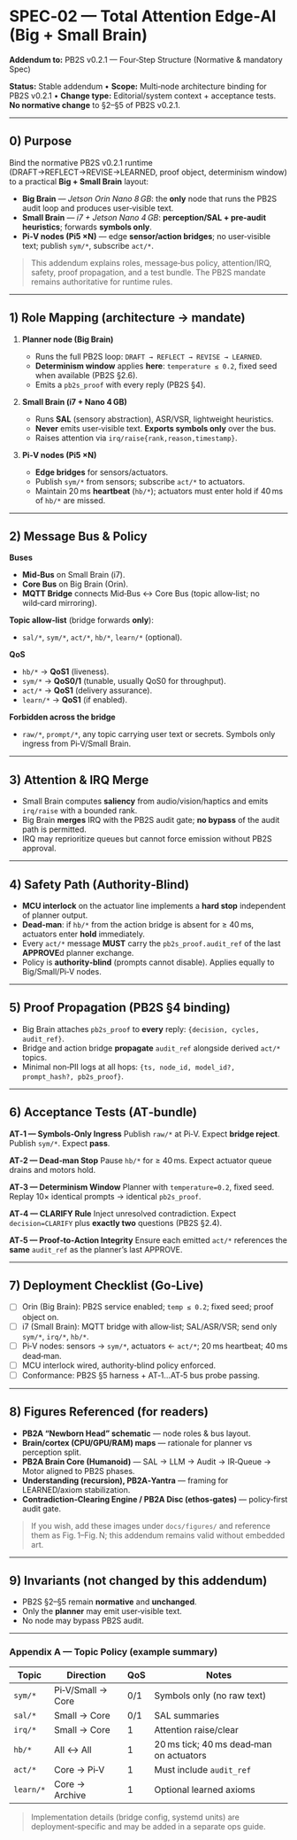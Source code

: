 # SPEC‑02 — Total Attention Edge‑AI (Big + Small Brain)

**Addendum to:** PB2S v0.2.1 — Four‑Step Structure (Normative & mandatory Spec)

**Status:** Stable addendum • **Scope:** Multi‑node architecture binding for PB2S v0.2.1 • **Change type:** Editorial/system context + acceptance tests. **No normative change** to §2–§5 of PB2S v0.2.1.

---

## 0) Purpose

Bind the normative PB2S v0.2.1 runtime (DRAFT→REFLECT→REVISE→LEARNED, proof object, determinism window) to a practical **Big + Small Brain** layout:

* **Big Brain** — *Jetson Orin Nano 8 GB*: the **only** node that runs the PB2S audit loop and produces user‑visible text.
* **Small Brain** — *i7 + Jetson Nano 4 GB*: **perception/SAL + pre‑audit heuristics**; forwards **symbols only**.
* **Pi‑V nodes (Pi5 ×N)** — edge **sensor/action bridges**; no user‑visible text; publish `sym/*`, subscribe `act/*`.

> This addendum explains roles, message‑bus policy, attention/IRQ, safety, proof propagation, and a test bundle. The PB2S mandate remains authoritative for runtime rules.

---

## 1) Role Mapping (architecture → mandate)

1. **Planner node (Big Brain)**

   * Runs the full PB2S loop: `DRAFT → REFLECT → REVISE → LEARNED`.
   * **Determinism window** applies **here**: `temperature ≤ 0.2`, fixed seed when available (PB2S §2.6).
   * Emits a `pb2s_proof` with every reply (PB2S §4).

2. **Small Brain (i7 + Nano 4 GB)**

   * Runs **SAL** (sensory abstraction), ASR/VSR, lightweight heuristics.
   * **Never** emits user‑visible text. **Exports symbols only** over the bus.
   * Raises attention via `irq/raise{rank,reason,timestamp}`.

3. **Pi‑V nodes (Pi5 ×N)**

   * **Edge bridges** for sensors/actuators.
   * Publish `sym/*` from sensors; subscribe `act/*` to actuators.
   * Maintain 20 ms **heartbeat** (`hb/*`); actuators must enter hold if 40 ms of `hb/*` are missed.

---

## 2) Message Bus & Policy

**Buses**

* **Mid‑Bus** on Small Brain (i7).
* **Core Bus** on Big Brain (Orin).
* **MQTT Bridge** connects Mid‑Bus ↔ Core Bus (topic allow‑list; no wild‑card mirroring).

**Topic allow‑list** (bridge forwards **only**):

* `sal/*`, `sym/*`, `act/*`, `hb/*`, `learn/*` (optional).

**QoS**

* `hb/*` → **QoS1** (liveness).
* `sym/*` → **QoS0/1** (tunable, usually QoS0 for throughput).
* `act/*` → **QoS1** (delivery assurance).
* `learn/*` → **QoS1** (if enabled).

**Forbidden across the bridge**

* `raw/*`, `prompt/*`, any topic carrying user text or secrets. Symbols only ingress from Pi‑V/Small Brain.

---

## 3) Attention & IRQ Merge

* Small Brain computes **saliency** from audio/vision/haptics and emits `irq/raise` with a bounded rank.
* Big Brain **merges** IRQ with the PB2S audit gate; **no bypass** of the audit path is permitted.
* IRQ may reprioritize queues but cannot force emission without PB2S approval.

---

## 4) Safety Path (Authority‑Blind)

* **MCU interlock** on the actuator line implements a **hard stop** independent of planner output.
* **Dead‑man**: if `hb/*` from the action bridge is absent for ≥ 40 ms, actuators enter **hold** immediately.
* Every `act/*` message **MUST** carry the `pb2s_proof.audit_ref` of the last **APPROVE**d planner exchange.
* Policy is **authority‑blind** (prompts cannot disable). Applies equally to Big/Small/Pi‑V nodes.

---

## 5) Proof Propagation (PB2S §4 binding)

* Big Brain attaches `pb2s_proof` to **every** reply: `{decision, cycles, audit_ref}`.
* Bridge and action bridge **propagate** `audit_ref` alongside derived `act/*` topics.
* Minimal non‑PII logs at all hops: `{ts, node_id, model_id?, prompt_hash?, pb2s_proof}`.

---

## 6) Acceptance Tests (AT‑bundle)

**AT‑1 — Symbols‑Only Ingress**
Publish `raw/*` at Pi‑V. Expect **bridge reject**. Publish `sym/*`. Expect **pass**.

**AT‑2 — Dead‑man Stop**
Pause `hb/*` for ≥ 40 ms. Expect actuator queue drains and motors hold.

**AT‑3 — Determinism Window**
Planner with `temperature=0.2`, fixed seed. Replay 10× identical prompts → identical `pb2s_proof`.

**AT‑4 — CLARIFY Rule**
Inject unresolved contradiction. Expect `decision=CLARIFY` plus **exactly two** questions (PB2S §2.4).

**AT‑5 — Proof‑to‑Action Integrity**
Ensure each emitted `act/*` references the **same** `audit_ref` as the planner’s last APPROVE.

---

## 7) Deployment Checklist (Go‑Live)

* [ ] Orin (Big Brain): PB2S service enabled; `temp ≤ 0.2`; fixed seed; proof object on.
* [ ] i7 (Small Brain): MQTT bridge with allow‑list; SAL/ASR/VSR; send only `sym/*`, `irq/*`, `hb/*`.
* [ ] Pi‑V nodes: sensors → `sym/*`, actuators ← `act/*`; 20 ms heartbeat; 40 ms dead‑man.
* [ ] MCU interlock wired, authority‑blind policy enforced.
* [ ] Conformance: PB2S §5 harness + AT‑1…AT‑5 bus probe passing.

---

## 8) Figures Referenced (for readers)

* **PB2A “Newborn Head” schematic** — node roles & bus layout.
* **Brain/cortex (CPU/GPU/RAM) maps** — rationale for planner vs perception split.
* **PB2A Brain Core (Humanoid)** — SAL → LLM → Audit → IR‑Queue → Motor aligned to PB2S phases.
* **Understanding (recursion), PB2A‑Yantra** — framing for LEARNED/axiom stabilization.
* **Contradiction‑Clearing Engine / PB2A Disc (ethos‑gates)** — policy‑first audit gate.

> If you wish, add these images under `docs/figures/` and reference them as Fig. 1–Fig. N; this addendum remains valid without embedded art.

---

## 9) Invariants (not changed by this addendum)

* PB2S §2–§5 remain **normative** and **unchanged**.
* Only the **planner** may emit user‑visible text.
* No node may bypass PB2S audit.

---

### Appendix A — Topic Policy (example summary)

| Topic     | Direction         | QoS | Notes                                   |
| --------- | ----------------- | --- | --------------------------------------- |
| `sym/*`   | Pi‑V/Small → Core | 0/1 | Symbols only (no raw text)              |
| `sal/*`   | Small → Core      | 0/1 | SAL summaries                           |
| `irq/*`   | Small → Core      | 1   | Attention raise/clear                   |
| `hb/*`    | All ↔ All         | 1   | 20 ms tick; 40 ms dead‑man on actuators |
| `act/*`   | Core → Pi‑V       | 1   | Must include `audit_ref`                |
| `learn/*` | Core → Archive    | 1   | Optional learned axioms                 |

> Implementation details (bridge config, systemd units) are deployment‑specific and may be added in a separate ops guide.
